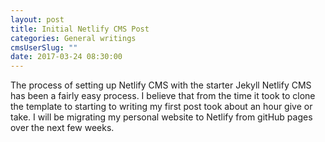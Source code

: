 ```yaml
---
layout: post
title: Initial Netlify CMS Post
categories: General writings
cmsUserSlug: ""
date: 2017-03-24 08:30:00
---
```


The process of setting up Netlify CMS with the starter Jekyll Netlify CMS has been a fairly easy process. I believe that from the time it took to clone the template to starting to writing my first post took about an hour give or take. I will be migrating my personal website to Netlify from gitHub pages over the next few weeks. 